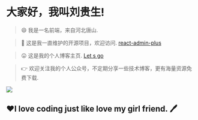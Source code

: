 # 大家好，我叫刘贵生!

> 😄 我是一名前端，来自河北唐山.

> 🤔 这是我一直维护的开源项目，欢迎访问. [react-admin-plus](https://www.liuguisheng.vip/react-admin-plus/#/login)

> 😛 这是我的个人博客主页. [Let s go](https://www.liuguisheng.vip/)

> 👉 欢迎关注我的个人公众号，不定期分享一些技术博客，更有海量资源免费下载.

<img src="https://vkceyugu.cdn.bspapp.com/VKCEYUGU-f20515e1-37e5-4b42-8f7d-454ec2a98cdd/535c6858-8577-4aca-88bd-89b5a7acfaef.jpg">

<h2>❤️I love coding just like love my girl friend.&nbsp;🖊️</h2>


